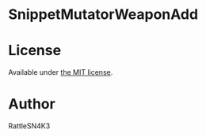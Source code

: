 SnippetMutatorWeaponAdd
==========================

# License
Available under [the MIT license](http://opensource.org/licenses/mit-license.php).

# Author
RattleSN4K3

